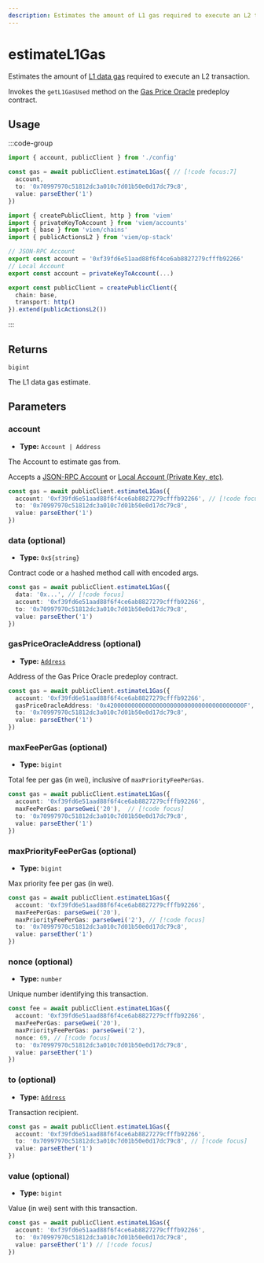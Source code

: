 ```yaml
---
description: Estimates the amount of L1 gas required to execute an L2 transaction
---
```


# estimateL1Gas

Estimates the amount of [L1 data gas](https://docs.optimism.io/stack/transactions/fees#l1-data-fee) required to execute an L2 transaction.

Invokes the `getL1GasUsed` method on the [Gas Price Oracle](https://github.com/ethereum-optimism/optimism/blob/233ede59d16cb01bdd8e7ff662a153a4c3178bdd/packages/contracts/contracts/L2/predeploys/OVM_GasPriceOracle.sol) predeploy contract.

## Usage

:::code-group

```ts [example.ts]
import { account, publicClient } from './config'

const gas = await publicClient.estimateL1Gas({ // [!code focus:7]
  account,
  to: '0x70997970c51812dc3a010c7d01b50e0d17dc79c8',
  value: parseEther('1')
})
```

```ts [config.ts]
import { createPublicClient, http } from 'viem'
import { privateKeyToAccount } from 'viem/accounts'
import { base } from 'viem/chains'
import { publicActionsL2 } from 'viem/op-stack'

// JSON-RPC Account
export const account = '0xf39fd6e51aad88f6f4ce6ab8827279cfffb92266'
// Local Account
export const account = privateKeyToAccount(...)

export const publicClient = createPublicClient({
  chain: base,
  transport: http()
}).extend(publicActionsL2())
```

:::

## Returns

`bigint`

The L1 data gas estimate.

## Parameters

### account

- **Type:** `Account | Address`

The Account to estimate gas from.

Accepts a [JSON-RPC Account](/docs/clients/wallet#json-rpc-accounts) or [Local Account (Private Key, etc)](/docs/clients/wallet#local-accounts-private-key-mnemonic-etc).

```ts
const gas = await publicClient.estimateL1Gas({
  account: '0xf39fd6e51aad88f6f4ce6ab8827279cfffb92266', // [!code focus]
  to: '0x70997970c51812dc3a010c7d01b50e0d17dc79c8',
  value: parseEther('1')
})
```

### data (optional)

- **Type:** `0x${string}`

Contract code or a hashed method call with encoded args.

```ts
const gas = await publicClient.estimateL1Gas({
  data: '0x...', // [!code focus]
  account: '0xf39fd6e51aad88f6f4ce6ab8827279cfffb92266',
  to: '0x70997970c51812dc3a010c7d01b50e0d17dc79c8',
  value: parseEther('1')
})
```

### gasPriceOracleAddress (optional)

- **Type:** [`Address`](/docs/glossary/types#address)

Address of the Gas Price Oracle predeploy contract.

```ts
const gas = await publicClient.estimateL1Gas({
  account: '0xf39fd6e51aad88f6f4ce6ab8827279cfffb92266',
  gasPriceOracleAddress: '0x420000000000000000000000000000000000000F', // [!code focus]
  to: '0x70997970c51812dc3a010c7d01b50e0d17dc79c8',
  value: parseEther('1')
})
```

### maxFeePerGas (optional)

- **Type:** `bigint`

Total fee per gas (in wei), inclusive of `maxPriorityFeePerGas`. 

```ts
const gas = await publicClient.estimateL1Gas({
  account: '0xf39fd6e51aad88f6f4ce6ab8827279cfffb92266',
  maxFeePerGas: parseGwei('20'),  // [!code focus]
  to: '0x70997970c51812dc3a010c7d01b50e0d17dc79c8',
  value: parseEther('1')
})
```

### maxPriorityFeePerGas (optional)

- **Type:** `bigint`

Max priority fee per gas (in wei). 

```ts
const gas = await publicClient.estimateL1Gas({
  account: '0xf39fd6e51aad88f6f4ce6ab8827279cfffb92266',
  maxFeePerGas: parseGwei('20'),
  maxPriorityFeePerGas: parseGwei('2'), // [!code focus]
  to: '0x70997970c51812dc3a010c7d01b50e0d17dc79c8',
  value: parseEther('1')
})
```

### nonce (optional)

- **Type:** `number`

Unique number identifying this transaction.

```ts
const fee = await publicClient.estimateL1Gas({
  account: '0xf39fd6e51aad88f6f4ce6ab8827279cfffb92266',
  maxFeePerGas: parseGwei('20'),
  maxPriorityFeePerGas: parseGwei('2'),
  nonce: 69, // [!code focus]
  to: '0x70997970c51812dc3a010c7d01b50e0d17dc79c8',
  value: parseEther('1')
})
```

### to (optional)

- **Type:** [`Address`](/docs/glossary/types#address)

Transaction recipient.

```ts
const gas = await publicClient.estimateL1Gas({
  account: '0xf39fd6e51aad88f6f4ce6ab8827279cfffb92266',
  to: '0x70997970c51812dc3a010c7d01b50e0d17dc79c8', // [!code focus]
  value: parseEther('1')
})
```

### value (optional)

- **Type:** `bigint`

Value (in wei) sent with this transaction.

```ts
const gas = await publicClient.estimateL1Gas({
  account: '0xf39fd6e51aad88f6f4ce6ab8827279cfffb92266',
  to: '0x70997970c51812dc3a010c7d01b50e0d17dc79c8',
  value: parseEther('1') // [!code focus]
})
```
